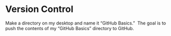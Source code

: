 # Version Control
Make a directory on my desktop and name it “GitHub Basics.”  The goal is to push the contents of my “GitHub Basics” directory to GitHub.
